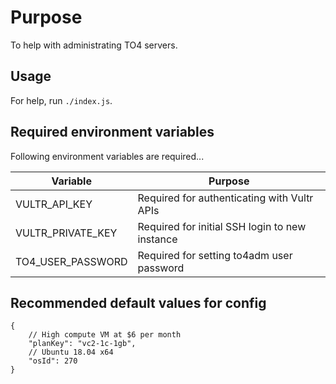 # Purpose

To help with administrating TO4 servers.

## Usage

For help, run `./index.js`.

## Required environment variables

Following environment variables are required...

| Variable | Purpose |
| - | - |
| VULTR_API_KEY | Required for authenticating with Vultr APIs |
| VULTR_PRIVATE_KEY | Required for initial SSH login to new instance |
| TO4_USER_PASSWORD | Required for setting to4adm user password |

## Recommended default values for config

```
{
    // High compute VM at $6 per month
    "planKey": "vc2-1c-1gb",
    // Ubuntu 18.04 x64
    "osId": 270
}
```
